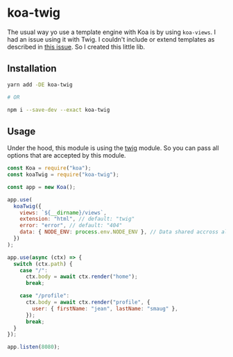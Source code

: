 # koa-twig

The usual way yo use a template engine with Koa is by using `koa-views`.
I had an issue using it with Twig. I couldn't include or extend templates as described in [this issue](https://github.com/queckezz/koa-views/issues/99).
So I created this little lib.

## Installation

```bash
yarn add -DE koa-twig

# OR

npm i --save-dev --exact koa-twig
```

## Usage

Under the hood, this module is using the [twig](https://github.com/twigjs/twig.js) module. So you can pass all options that are accepted by this module.

```js
const Koa = require("koa");
const koaTwig = require("koa-twig");

const app = new Koa();

app.use(
  koaTwig({
    views: `${__dirname}/views`,
    extension: "html", // default: "twig"
    error: "error", // default: "404"
    data: { NODE_ENV: process.env.NODE_ENV }, // Data shared accross all views
  })
);

app.use(async (ctx) => {
  switch (ctx.path) {
    case "/":
      ctx.body = await ctx.render("home");
      break;

    case "/profile":
      ctx.body = await ctx.render("profile", {
        user: { firstName: "jean", lastName: "smaug" },
      });
      break;
  }
});

app.listen(8080);
```
